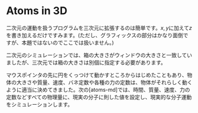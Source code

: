 # Atoms in 3D

二次元の運動を扱うプログラムを三次元に拡張するのは簡単です。$x,y$に加えて$z$を書き加えるだけですみます。(ただし、グラフィックスの部分はかなり面倒ですが、本題ではないのでここでは扱いません。)

二次元のシミュレーションでは、箱の大きさがウィンドウの大きさと一致していましたが、三次元では箱の大きさは別個に指定する必要があります。

マウスポインタの先に円をくっつけて動かすところからはじめたこともあり、物体の大きさや質量、速度、バネ定数や各種の力の定数は、物体がそれらしく動くように適当に決めてきました。次の[atoms-md]では、時間、質量、速度、力の定数などすべての物理量に、現実の分子に則した値を設定し、現実的な分子運動をシミュレーションします。
